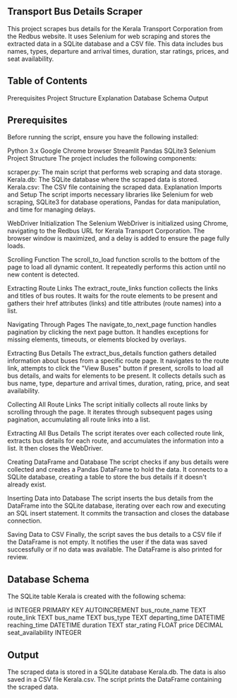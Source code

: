 ## Transport Bus Details Scraper
This project scrapes bus details for the Kerala Transport Corporation from the Redbus website. It uses Selenium for web scraping and stores the extracted data in a SQLite database and a CSV file. This data includes bus names, types, departure and arrival times, duration, star ratings, prices, and seat availability.

## Table of Contents
Prerequisites
Project Structure
Explanation
Database Schema
Output
## Prerequisites
Before running the script, ensure you have the following installed:

Python 3.x
Google Chrome browser
Streamlit
Pandas
SQLite3
Selenium
Project Structure
The project includes the following components:

scraper.py: The main script that performs web scraping and data storage.
Kerala.db: The SQLite database where the scraped data is stored.
Kerala.csv: The CSV file containing the scraped data.
Explanation
Imports and Setup
The script imports necessary libraries like Selenium for web scraping, SQLite3 for database operations, Pandas for data manipulation, and time for managing delays.

WebDriver Initialization
The Selenium WebDriver is initialized using Chrome, navigating to the Redbus URL for Kerala Transport Corporation. The browser window is maximized, and a delay is added to ensure the page fully loads.

Scrolling Function
The scroll_to_load function scrolls to the bottom of the page to load all dynamic content. It repeatedly performs this action until no new content is detected.

Extracting Route Links
The extract_route_links function collects the links and titles of bus routes. It waits for the route elements to be present and gathers their href attributes (links) and title attributes (route names) into a list.

Navigating Through Pages
The navigate_to_next_page function handles pagination by clicking the next page button. It handles exceptions for missing elements, timeouts, or elements blocked by overlays.

Extracting Bus Details
The extract_bus_details function gathers detailed information about buses from a specific route page. It navigates to the route link, attempts to click the "View Buses" button if present, scrolls to load all bus details, and waits for elements to be present. It collects details such as bus name, type, departure and arrival times, duration, rating, price, and seat availability.

Collecting All Route Links
The script initially collects all route links by scrolling through the page. It iterates through subsequent pages using pagination, accumulating all route links into a list.

Extracting All Bus Details
The script iterates over each collected route link, extracts bus details for each route, and accumulates the information into a list. It then closes the WebDriver.

Creating DataFrame and Database
The script checks if any bus details were collected and creates a Pandas DataFrame to hold the data. It connects to a SQLite database, creating a table to store the bus details if it doesn't already exist.

Inserting Data into Database
The script inserts the bus details from the DataFrame into the SQLite database, iterating over each row and executing an SQL insert statement. It commits the transaction and closes the database connection.

Saving Data to CSV
Finally, the script saves the bus details to a CSV file if the DataFrame is not empty. It notifies the user if the data was saved successfully or if no data was available. The DataFrame is also printed for review.

## Database Schema
The SQLite table Kerala is created with the following schema:

id INTEGER PRIMARY KEY AUTOINCREMENT
bus_route_name TEXT
route_link TEXT
bus_name TEXT
bus_type TEXT
departing_time DATETIME
reaching_time DATETIME
duration TEXT
star_rating FLOAT
price DECIMAL
seat_availability INTEGER
## Output
The scraped data is stored in a SQLite database Kerala.db.
The data is also saved in a CSV file Kerala.csv.
The script prints the DataFrame containing the scraped data.
